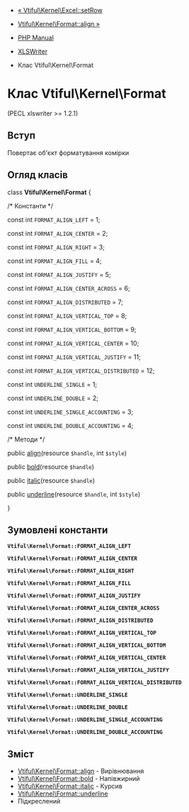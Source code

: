 - [« Vtiful\Kernel\Excel::setRow](vtiful-kernel-excel.setRow.md)
- [Vtiful\Kernel\Format::align »](vtiful-kernel-format.align.md)

- [PHP Manual](index.md)
- [XLSWriter](book.xlswriter.md)
- Клас Vtiful\Kernel\Format

# Клас Vtiful\Kernel\Format

(PECL xlswriter \>= 1.2.1)

## Вступ

Повертає об'єкт форматування комірки

## Огляд класів

class **Vtiful\Kernel\Format** {

/\* Константи \*/

const int `FORMAT_ALIGN_LEFT` = 1;

const int `FORMAT_ALIGN_CENTER` = 2;

const int `FORMAT_ALIGN_RIGHT` = 3;

const int `FORMAT_ALIGN_FILL` = 4;

const int `FORMAT_ALIGN_JUSTIFY` = 5;

const int `FORMAT_ALIGN_CENTER_ACROSS` = 6;

const int `FORMAT_ALIGN_DISTRIBUTED` = 7;

const int `FORMAT_ALIGN_VERTICAL_TOP` = 8;

const int `FORMAT_ALIGN_VERTICAL_BOTTOM` = 9;

const int `FORMAT_ALIGN_VERTICAL_CENTER` = 10;

const int `FORMAT_ALIGN_VERTICAL_JUSTIFY` = 11;

const int `FORMAT_ALIGN_VERTICAL_DISTRIBUTED` = 12;

const int `UNDERLINE_SINGLE` = 1;

const int `UNDERLINE_DOUBLE` = 2;

const int `UNDERLINE_SINGLE_ACCOUNTING` = 3;

const int `UNDERLINE_DOUBLE_ACCOUNTING` = 4;

/\* Методи \*/

public [align](vtiful-kernel-format.align.md)(resource `$handle`, int
`$style`)

public [bold](vtiful-kernel-format.bold.md)(resource `$handle`)

public [italic](vtiful-kernel-format.italic.md)(resource `$handle`)

public [underline](vtiful-kernel-format.underline.md)(resource
`$handle`, int `$style`)

}

## Зумовлені константи

**`Vtiful\Kernel\Format::FORMAT_ALIGN_LEFT`**

**`Vtiful\Kernel\Format::FORMAT_ALIGN_CENTER`**

**`Vtiful\Kernel\Format::FORMAT_ALIGN_RIGHT`**

**`Vtiful\Kernel\Format::FORMAT_ALIGN_FILL`**

**`Vtiful\Kernel\Format::FORMAT_ALIGN_JUSTIFY`**

**`Vtiful\Kernel\Format::FORMAT_ALIGN_CENTER_ACROSS`**

**`Vtiful\Kernel\Format::FORMAT_ALIGN_DISTRIBUTED`**

**`Vtiful\Kernel\Format::FORMAT_ALIGN_VERTICAL_TOP`**

**`Vtiful\Kernel\Format::FORMAT_ALIGN_VERTICAL_BOTTOM`**

**`Vtiful\Kernel\Format::FORMAT_ALIGN_VERTICAL_CENTER`**

**`Vtiful\Kernel\Format::FORMAT_ALIGN_VERTICAL_JUSTIFY`**

**`Vtiful\Kernel\Format::FORMAT_ALIGN_VERTICAL_DISTRIBUTED`**

**`Vtiful\Kernel\Format::UNDERLINE_SINGLE`**

**`Vtiful\Kernel\Format::UNDERLINE_DOUBLE`**

**`Vtiful\Kernel\Format::UNDERLINE_SINGLE_ACCOUNTING`**

**`Vtiful\Kernel\Format::UNDERLINE_DOUBLE_ACCOUNTING`**

## Зміст

- [Vtiful\Kernel\Format::align](vtiful-kernel-format.align.md) -
Вирівнювання
- [Vtiful\Kernel\Format::bold](vtiful-kernel-format.bold.md) -
Напівжирний
- [Vtiful\Kernel\Format::italic](vtiful-kernel-format.italic.md) -
Курсив
- [Vtiful\Kernel\Format::underline](vtiful-kernel-format.underline.md)
- Підкреслений
